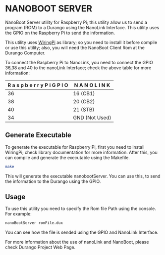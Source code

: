 # NANOBOOT SERVER

NanoBoot Server utility for Raspberry Pi; this utility allow us to send a program (ROM) to a Durango using the NanoLink Interface. This utility uses the GPIO on the Raspberry Pi to send the information. 

This utility uses [WiringPi](https://github.com/WiringPi/WiringPi) as library; so you need to install it before compile or use this utility; also, you will need the NanoBoot Client Rom at the Durango Computer.

To connect the Raspberry Pi to NanoLink, you need to connect the GPIO 36,38 and 40 to the nanoLink Interface; check the above table for more information:

|  R a s p b e r r y   P i   G P I O |  N A N O L I N K |
|------------------------------------|------------------|
| 36                                 | 16  (CB1)        |
| 38                                 | 20  (CB2)        |
| 40                                 | 21  (STB)        |
| 34                                 | GND (Not Used)   |

## Generate Executable

To generate the executable for Raspberry Pi, first you need to install WiringPi; check library documentation for more information. After this, you can compile and generate the executable using the Makefile.

```bash
make
```

This will generate the executable nanobootServer. You can use this, to send the information to the Durango using the GPIO.

## Usage

To use this utility you need to specify the Rom file Path using the console. For example:

```bash
nanoBootServer romFile.dux
```

You can see how the file is sended using the GPIO and NanoLink Interface.

For more information about the use of nanoLink and NanoBoot, please check Durango Project Web Page.
